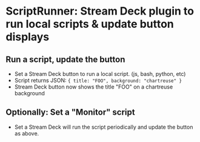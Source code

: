 # ScriptRunner: Stream Deck plugin to run local scripts &amp; update button displays

## Run a script, update the button

- Set a Stream Deck button to run a local script. (js, bash, python, etc)
-  Script returns JSON: `{ title: "FOO", background: "chartreuse" }`
-  Stream Deck button now shows the title "FOO" on a chartreuse background

## Optionally: Set a "Monitor" script

- Set a Stream Deck will run the script periodically and update the button as above.

